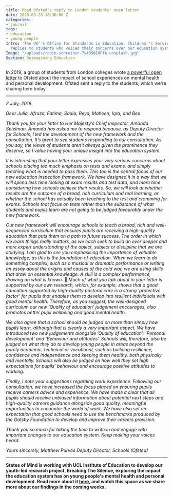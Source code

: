 ```yaml
---
title: Read Ofsted's reply to London students' open letter
date: 2020-09-28 10:30:00 Z
categories:
- journal
tags:
- education
- young people
Intro: 'The UK''s Office for Standards in Education, Children''s Services and Skills
  replies to students who voiced their concerns over our education system. '
Image: "/uploads/robin-schreiner-7y4858E8PfA-unsplash.jpg"
Section: Reimagining Education
---
```


In 2019, a group of students from London colleges wrote [a powerful open letter](https://www.statesofmind.org/journal/2020/09/16/students-ofsted-open-letter.html) to Ofsted about the impact of school experiences on mental health and personal development. Ofsted sent a reply to the students, which we're sharing here today.

***
*2 July, 2019*

*Dear Julia, Afruza, Fatima, Sadia, Reya, Maheen, Iqra, and Bea*

*Thank you for your letter to Her Majesty’s Chief Inspector, Amanda Spielman. Amanda has asked me to respond because, as Deputy Director for Schools, I led the development of the new framework and the consultation. It’s great to see students responding to our consultation. As you say, the views of students aren’t always given the prominence they deserve, so I value having your unique insight into the education system.*

*It is interesting that your letter expresses your very serious concerns about schools placing too much emphasis on tests and exams, and simply teaching what is needed to pass them. This too is the central focus of our new education inspection framework. We have designed it in a way that we will spend less time looking at exam results and test data, and more time considering how schools achieve their results. So, we will look at whether results are the outcome of a broad, rich curriculum and real learning, or whether the school has actually been teaching to the test and cramming for exams. Schools that focus on tests rather than the substance of what students and pupils learn are not going to be judged favourably under the new framework.*

*Our new framework will encourage schools to teach a broad, rich and well- sequenced curriculum that ensures pupils are receiving a high-quality education that puts them on a path to future success. The order in which we learn things really matters, as we each seek to build an ever deeper and more expert understanding of the object, subject or discipline that we are studying. I am glad to see you emphasising the importance of valuable knowledge, as this is the foundation of education. When we learn to do something complex, such as a musical or dramatic performance or writing an essay about the origins and causes of the cold war, we are using skills that draw on essential knowledge. A skill is a complex performance, drawing on what is known.*

*Much of what you talk about in your letter is supported by our own research, which, for example, shows that a good education supported by high-quality pastoral care is a strong ’protective factor’ for pupils that enables them to develop into resilient individuals with good mental health. Therefore, as you suggest, the well-designed curriculum our new ‘Quality of education’ judgement encourages, also promotes better pupil wellbeing and good mental health.*

*We also agree that a school should be judged on more than simply how pupils learn, although that is clearly a very important aspect. We have introduced two new judgements alongside ’Quality of education’; ’Personal development’ and ’Behaviour and attitudes’. Schools will, therefore, also be judged on what they do to develop young people in areas beyond the purely academic, technical or vocational, such as building resilience, confidence and independence and keeping them healthy, both physically and mentally. Schools will also be judged on how well they set high expectations for pupils’ behaviour and encourage positive attitudes to working.*

*Finally, I note your suggestions regarding work experience. Following our consultation, we have increased the focus placed on ensuring pupils receive careers advice and experience. We have made it clear that all pupils should receive unbiased information about potential next steps and high-quality careers guidance alongside good quality, meaningful opportunities to encounter the world of work. We have also set an expectation that good schools need to use the benchmarks produced by the Gatsby Foundation to develop and improve their careers provision.*

*Thank you so much for taking the time to write in and engage with important changes to our education system. Keep making your voices heard.*

*Yours sincerely,
Matthew Purves Deputy Director, Schools
(Ofsted)*

***

**States of Mind is working with UCL Institute of Education to develop our youth-led research project, Breaking The Silence, exploring the impact the education system has on young people's mental health and personal development. Read more about it [here](https://www.statesofmind.org/journal/2020/09/16/breaking-the-silence.html), and watch this space as we share more about our findings in the coming weeks.**